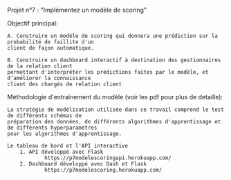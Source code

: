 

Projet n°7 : "Implémentez un modèle de scoring"

Objectif principal:

	A. Construire un modèle de scoring qui donnera une prédiction sur la probabilité de faillite d'un
	client de façon automatique.

	B. Construire un dashboard interactif à destination des gestionnaires de la relation client
	permettant d'interpréter les prédictions faites par le modèle, et d’améliorer la connaissance
	client des chargés de relation client

Méthodologie d'entraînement du modèle (voir les pdf pour plus de detaille):

	La stratégie de modélisation utilisée dans ce travail comprend le test de différents schémas de
	préparation des données, de différents algorithmes d'apprentissage et de différents hyperparamètres
	pour les algorithmes d'apprentissage.
	
	Le tableau de bord et l'API interactive 
		1. API développé avec Flask
				https://p7modelescoringapi.herokuapp.com/
		2. Dashboard développé avec Dash et Flask
				https://p7modelescoring.herokuapp.com/

